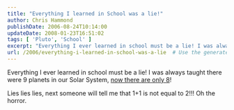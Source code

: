 ```yaml
---
title: "Everything I learned in School was a lie!"
author: Chris Hammond
publishDate: 2006-08-24T10:14:00
updateDate: 2008-01-23T16:51:02
tags: [ 'Pluto', 'School' ]
excerpt: "Everything I ever learned in school must be a lie! I was always taught there were 9 planets in our Solar System, now there are only 8! Lies lies lies, next someone will tell me that 1+1 is not equal to 2!!! Oh the..."
url: /2006/everything-i-learned-in-school-was-a-lie  # Use the generated URL with year
---
```

<p>Everything I ever learned in school must be a lie! I was always taught there were 9 planets in our Solar System, <a href="https://www.cnn.com/2006/TECH/space/08/24/pluto.ap/index.html">now there are only 8</a>! </p><p>Lies lies lies, next someone will tell me that 1+1 is not equal to 2!!! Oh the horror.</p>
